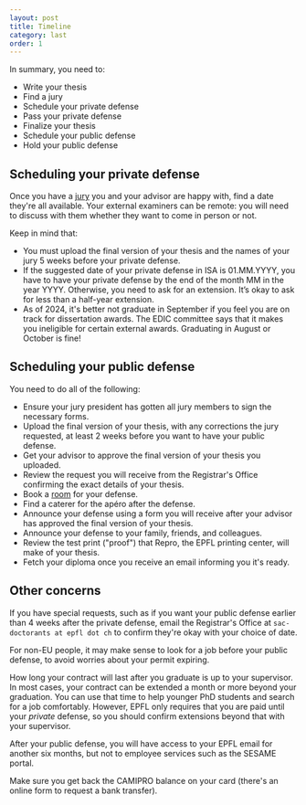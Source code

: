 ```yaml
---
layout: post
title: Timeline
category: last
order: 1
---
```


In summary, you need to:
- Write your thesis
- Find a jury
- Schedule your private defense
- Pass your private defense
- Finalize your thesis
- Schedule your public defense
- Hold your public defense


## Scheduling your private defense

Once you have a [jury](/last/jury) you and your advisor are happy with, find a date they're all available.
Your external examiners can be remote: you will need to discuss with them whether they want to come in person or not.

Keep in mind that:
- You must upload the final version of your thesis and the names of your jury 5 weeks before your private defense.
- If the suggested date of your private defense in ISA is 01.MM.YYYY, you have to have your private defense by the end of the month MM in the year YYYY.
  Otherwise, you need to ask for an extension. It’s okay to ask for less than a half-year extension.
- As of 2024, it's better not graduate in September if you feel you are on track for dissertation awards.
  The EDIC committee says that it makes you ineligible for certain external awards.
  Graduating in August or October is fine!

## Scheduling your public defense

You need to do all of the following:
- Ensure your jury president has gotten all jury members to sign the necessary forms.
- Upload the final version of your thesis, with any corrections the jury requested, at least 2 weeks before you want to have your public defense.
- Get your advisor to approve the final version of your thesis you uploaded.
- Review the request you will receive from the Registrar's Office confirming the exact details of your thesis.
- Book a [room](/middle/epfl-infrastructure#rooms-occupancy-and-booking) for your defense.
- Find a caterer for the apéro after the defense.
- Announce your defense using a form you will receive after your advisor has approved the final version of your thesis.
- Announce your defense to your family, friends, and colleagues.
- Review the test print ("proof") that Repro, the EPFL printing center, will make of your thesis.
- Fetch your diploma once you receive an email informing you it's ready.

## Other concerns

If you have special requests, such as if you want your public defense earlier than 4 weeks after the private defense,
email the Registrar's Office at `sac-doctorants at epfl dot ch` to confirm they're okay with your choice of date.

For non-EU people, it may make sense to look for a job before your public defense, to avoid worries about your permit expiring.

How long your contract will last after you graduate is up to your supervisor.
In most cases, your contract can be extended a month or more beyond your graduation.
You can use that time to help younger PhD students and search for a job comfortably.
However, EPFL only requires that you are paid until your _private_ defense, so you should confirm extensions beyond that with your supervisor.

After your public defense, you will have access to your EPFL email for another six months, but not to employee services such as the SESAME portal.

Make sure you get back the CAMIPRO balance on your card (there's an online form to request a bank transfer).
